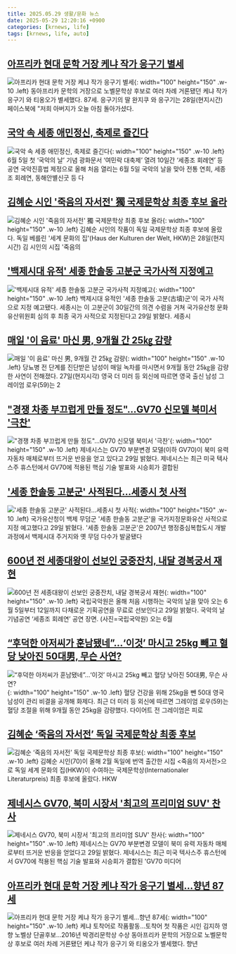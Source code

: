 ```yaml
---
title: 2025.05.29 생활/문화 뉴스
date: 2025-05-29 12:20:16 +0900
categories: [krnews, life]
tags: [krnews, life, auto]
---
```

## [아프리카 현대 문학 거장 케냐 작가 응구기 별세](https://n.news.naver.com/mnews/article/025/0003444385)

![아프리카 현대 문학 거장 케냐 작가 응구기 별세](https://mimgnews.pstatic.net/image/origin/025/2025/05/29/3444385.jpg?type=nf220_150){: width="100" height="150" .w-10 .left}
동아프리카 문학의 거장으로 노벨문학상 후보로 여러 차례 거론됐던 케냐 작가 응구기 와 티옹오가 별세했다. 87세. 응구기의 딸 완지쿠 와 응구기는 28일(현지시간) 페이스북에 "저희 아버지가 오늘 아침 돌아가셨다.

## [국악 속 세종 애민정신, 축제로 즐긴다](https://n.news.naver.com/mnews/article/022/0004039184)

![국악 속 세종 애민정신, 축제로 즐긴다](https://mimgnews.pstatic.net/image/origin/022/2025/05/28/4039184.jpg?type=nf220_150){: width="100" height="150" .w-10 .left}
6월 5일 첫 ‘국악의 날’ 기념 광화문서 ‘여민락 대축제’ 열려 10일간 ‘세종조 회례연’ 등 공연 국악진흥법 제정으로 올해 처음 열리는 6월 5일 국악의 날을 맞아 전통 연희, 세종조 회례연, 동해안별신굿 등 다

## [김혜순 시인 '죽음의 자서전' 獨 국제문학상 최종 후보 올라](https://n.news.naver.com/mnews/article/003/0013272737)

![김혜순 시인 '죽음의 자서전' 獨 국제문학상 최종 후보 올라](https://mimgnews.pstatic.net/image/origin/003/2025/05/29/13272737.jpg?type=nf220_150){: width="100" height="150" .w-10 .left}
김혜순 시인의 작품이 독일 국제문학상 최종 후보에 올랐다. 독일 베를린 '세계 문화의 집'(Haus der Kulturen der Welt, HKW)은 28일(현지시간) 김 시인의 시집 '죽음의

## ['백제시대 유적' 세종 한솔동 고분군 국가사적 지정예고](https://n.news.naver.com/mnews/article/421/0008281872)

!['백제시대 유적' 세종 한솔동 고분군 국가사적 지정예고](https://mimgnews.pstatic.net/image/origin/421/2025/05/29/8281872.jpg?type=nf220_150){: width="100" height="150" .w-10 .left}
백제시대 유적인 '세종 한솔동 고분(古墳)군'이 국가 사적으로 지정 예고됐다. 세종시는 이 고분군이 30일간의 의견 수렴을 거쳐 국가유산청 문화유산위원회 심의 후 최종 국가 사적으로 지정된다고 29일 밝혔다. 세종시

## [매일 '이 음료' 마신 男, 9개월 간 25㎏ 감량](https://n.news.naver.com/mnews/article/003/0013272840)

![매일 '이 음료' 마신 男, 9개월 간 25㎏ 감량](https://mimgnews.pstatic.net/image/origin/003/2025/05/29/13272840.jpg?type=nf220_150){: width="100" height="150" .w-10 .left}
당뇨병 전 단계를 진단받은 남성이 매일 녹차를 마시면서 9개월 동안 25㎏을 감량한 사연이 전해졌다. 27일(현지시각) 영국 더 미러 등 외신에 따르면 영국 출신 남성 그레이엄 로우(59)는 2

## ["경쟁 차종 부끄럽게 만들 정도"…GV70 신모델 북미서 '극찬'](https://n.news.naver.com/mnews/article/008/0005200825)

!["경쟁 차종 부끄럽게 만들 정도"…GV70 신모델 북미서 '극찬'](https://mimgnews.pstatic.net/image/origin/008/2025/05/29/5200825.jpg?type=nf220_150){: width="100" height="150" .w-10 .left}
제네시스는 GV70 부분변경 모델(이하 GV70)이 북미 유력 자동차 매체로부터 뜨거운 반응을 얻고 있다고 29일 밝혔다. 제네시스는 최근 미국 텍사스주 휴스턴에서 GV70에 적용된 핵심 기술 발표와 시승회가 결합된

## ['세종 한솔동 고분군' 사적된다…세종시 첫 사적](https://n.news.naver.com/mnews/article/003/0013272656)

!['세종 한솔동 고분군' 사적된다…세종시 첫 사적](https://mimgnews.pstatic.net/image/origin/003/2025/05/29/13272656.jpg?type=nf220_150){: width="100" height="150" .w-10 .left}
국가유산청이 백제 무덤군 '세종 한솔동 고분군'을 국가지정문화유산 사적으로 지정 예고했다고 29일 밝혔다. '세종 한솔동 고분군'은 2007년 행정중심복합도시 개발 과정에서 백제시대 주거지와 옛 무덤 다수가 발굴됐다

## [600년 전 세종대왕이 선보인 궁중잔치, 내달 경복궁서 재현](https://n.news.naver.com/mnews/article/018/0006026153)

![600년 전 세종대왕이 선보인 궁중잔치, 내달 경복궁서 재현](https://mimgnews.pstatic.net/image/origin/018/2025/05/29/6026153.jpg?type=nf220_150){: width="100" height="150" .w-10 .left}
국립국악원은 올해 처음 시행하는 국악의 날을 맞아 오는 6월 5일부터 12일까지 다채로운 기획공연을 무료로 선보인다고 29일 밝혔다. 국악의 날 기념공연 ‘세종조 회례연’ 공연 장면. (사진=국립국악원) 오는 6월

## [“후덕한 아저씨가 훈남됐네”…‘이것’ 마시고 25kg 빼고 혈당 낮아진 50대男, 무슨 사연?](https://n.news.naver.com/mnews/article/296/0000089932)

![“후덕한 아저씨가 훈남됐네”…‘이것’ 마시고 25kg 빼고 혈당 낮아진 50대男, 무슨 사연?](https://mimgnews.pstatic.net/image/origin/296/2025/05/28/89932.jpg?type=nf220_150){: width="100" height="150" .w-10 .left}
혈당 건강을 위해 25kg을 뺀 50대 영국 남성이 관리 비결을 공개해 화제다. 최근 더 미러 등 외신에 따르면 그레이엄 로우(59)는 혈당 조절을 위해 9개월 동안 25kg을 감량했다. 다이어트 전 그레이엄은 피로

## [김혜순 ‘죽음의 자서전’ 독일 국제문학상 최종 후보](https://n.news.naver.com/mnews/article/032/0003372755)

![김혜순 ‘죽음의 자서전’ 독일 국제문학상 최종 후보](https://mimgnews.pstatic.net/image/origin/032/2025/05/29/3372755.jpg?type=nf220_150){: width="100" height="150" .w-10 .left}
김혜순 시인(70)이 올해 2월 독일에 번역 출간한 시집 <죽음의 자서전>으로 독일 세계 문화의 집(HKW)이 수여하는 국제문학상(Internationaler Literaturpreis) 최종 후보에 올랐다. HKW

## [제네시스 GV70, 북미 시장서 '최고의 프리미엄 SUV' 찬사](https://n.news.naver.com/mnews/article/079/0004029539)

![제네시스 GV70, 북미 시장서 '최고의 프리미엄 SUV' 찬사](https://mimgnews.pstatic.net/image/origin/079/2025/05/29/4029539.jpg?type=nf220_150){: width="100" height="150" .w-10 .left}
제네시스는 GV70 부분변경 모델이 북미 유력 자동차 매체로부터 뜨거운 반응을 얻었다고 29일 밝혔다. 제네시스는 최근 미국 텍사스주 휴스턴에서 GV70에 적용된 핵심 기술 발표와 시승회가 결합된 'GV70 미디어

## [아프리카 현대 문학 거장 케냐 작가 응구기 별세…향년 87세](https://n.news.naver.com/mnews/article/001/0015418212)

![아프리카 현대 문학 거장 케냐 작가 응구기 별세…향년 87세](https://mimgnews.pstatic.net/image/origin/001/2025/05/29/15418212.jpg?type=nf220_150){: width="100" height="150" .w-10 .left}
케냐 토착어로 작품활동…토착어 첫 작품은 시인 김지하 영향 노벨상 단골후보…2016년 박경리문학상 수상 동아프리카 문학의 거장으로 노벨문학상 후보로 여러 차례 거론됐던 케냐 작가 응구기 와 티옹오가 별세했다. 향년

